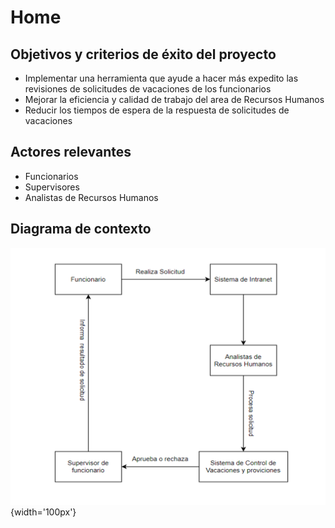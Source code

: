 # Home

## Objetivos y criterios de éxito del proyecto
- Implementar una herramienta que ayude a hacer más expedito las revisiones de solicitudes de vacaciones de los funcionarios
- Mejorar la eficiencia y calidad de trabajo del area de Recursos Humanos
- Reducir los tiempos de espera de la respuesta de solicitudes de vacaciones

## Actores relevantes
- Funcionarios
- Supervisores
- Analistas de Recursos Humanos

## Diagrama de contexto

![](https://github.com/Estebaniado/Proyecto-A-DS-H2/blob/main/imagen_2023-04-09_184906769.png){width='100px'}

##
